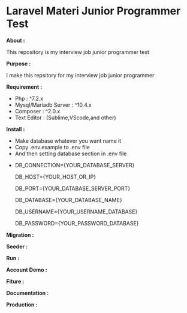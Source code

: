# Laravel Materi Junior Programmer Test

<b>About :</b>
<p>
   This repository is my interview job junior programmer test
</p>
    
<b>Purpose :</b>
<p>
    I make this repsitory for my interview job junior programmer
</p>

<b>Requirement : </b>
<ul>
    <li>Php : ^7.2.x </li>
    <li>Mysql/Mariadb Server :  ^10.4.x </li>
    <li>Composer :  ^2.0.x </li>
    <li>Text Editor : (Sublime,VScode,and other) </li>
</ul>
    
<b>Install :</b>
<ul>
    <li>Make database whatever you want name it</li>
    <li>Copy .env.example to .env file</li>   
    <li>
        And then setting database section in .env file
    </li>
    <li>
        <p>DB_CONNECTION={YOUR_DATABASE_SERVER}</p>
        <p>DB_HOST={YOUR_HOST_OR_IP}</p>
        <p>DB_PORT={YOUR_DATABASE_SERVER_PORT}</p>
        <p>DB_DATABASE={YOUR_DATABASE_NAME}</p>
        <p>DB_USERNAME={YOUR_USERNAME_DATABASE}</p>
        <p>DB_PASSWORD={YOUR_PASSWORD_DATABASE}</p>
    </li>
</ul>
    
<b>Migration :</b>

<b>Seeder : </b>

<b>Run : </b>

<b>Account Demo :</b>

<b>Fiture : </b>

<b>Documentation :</b>

<b>Production : </b>
